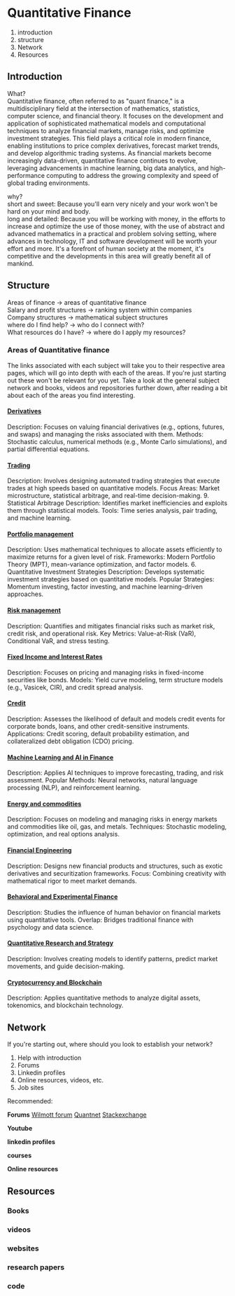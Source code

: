 # Quantitative Finance

1. introduction
2. structure
3. Network
4. Resources


## Introduction
What?\
Quantitative finance, often referred to as "quant finance," is a multidisciplinary field at the intersection of mathematics, statistics, computer science, and financial theory. It focuses on the development and application of sophisticated mathematical models and computational techniques to analyze financial markets, manage risks, and optimize investment strategies. This field plays a critical role in modern finance, enabling institutions to price complex derivatives, forecast market trends, and develop algorithmic trading systems. As financial markets become increasingly data-driven, quantitative finance continues to evolve, leveraging advancements in machine learning, big data analytics, and high-performance computing to address the growing complexity and speed of global trading environments.

why?\
short and sweet: Because you'll earn very nicely and your work won't be hard on your mind and body.\
long and detailed: Because you will be working with money, in the efforts to increase and optimize the use of those money, with the use of abstract and advanced mathematics in a practical and problem solving setting, where advances in technology, IT and software development will be worth your effort and more. It's a forefront of human society at the moment, it's competitive and the developments in this area will greatly benefit all of mankind.

## Structure

Areas of finance -> areas of quantitative finance\
Salary and profit structures -> ranking system within companies\
Company structures -> mathematical subject structures\
where do I find help? -> who do I connect with?\
What resources do I have? -> where do I apply my resources?


### Areas of Quantitative finance
The links associated with each subject will take you to their respective area pages, which will go into depth with each of the areas.
If you're just starting out these won't be relevant for you yet. Take a look at the general subject network and books, videos and repositories further down, after reading a bit about each of the areas you find interesting.

#### [Derivatives](https://github.com/CtoL95/Knowledgebase/tree/main/1.%20Quantitative%20Finance/Derivatives#readme)
Description: Focuses on valuing financial derivatives (e.g., options, futures, and swaps) and managing the risks associated with them.
Methods: Stochastic calculus, numerical methods (e.g., Monte Carlo simulations), and partial differential equations.
#### [Trading](https://github.com/CtoL95/Knowledgebase/tree/main/1.%20Quantitative%20Finance/Trading#readme)
Description: Involves designing automated trading strategies that execute trades at high speeds based on quantitative models.
Focus Areas: Market microstructure, statistical arbitrage, and real-time decision-making.
9. Statistical Arbitrage
Description: Identifies market inefficiencies and exploits them through statistical models.
Tools: Time series analysis, pair trading, and machine learning.
#### [Portfolio management](https://github.com/CtoL95/Knowledgebase/tree/main/1.%20Quantitative%20Finance/PortfolioManagement#readme)
Description: Uses mathematical techniques to allocate assets efficiently to maximize returns for a given level of risk.
Frameworks: Modern Portfolio Theory (MPT), mean-variance optimization, and factor models.
6. Quantitative Investment Strategies
Description: Develops systematic investment strategies based on quantitative models.
Popular Strategies: Momentum investing, factor investing, and machine learning-driven approaches.
#### [Risk management](https://github.com/CtoL95/Knowledgebase/tree/main/1.%20Quantitative%20Finance/RiskManagement#readme)
Description: Quantifies and mitigates financial risks such as market risk, credit risk, and operational risk.
Key Metrics: Value-at-Risk (VaR), Conditional VaR, and stress testing.
#### [Fixed Income and Interest Rates](https://github.com/CtoL95/Knowledgebase/tree/main/1.%20Quantitative%20Finance/FixedIncome#readme)
Description: Focuses on pricing and managing risks in fixed-income securities like bonds.
Models: Yield curve modeling, term structure models (e.g., Vasicek, CIR), and credit spread analysis.
#### [Credit](https://github.com/CtoL95/Knowledgebase/tree/main/1.%20Quantitative%20Finance/Credit#readme)
Description: Assesses the likelihood of default and models credit events for corporate bonds, loans, and other credit-sensitive instruments.
Applications: Credit scoring, default probability estimation, and collateralized debt obligation (CDO) pricing.
#### [Machine Learning and AI in Finance](https://github.com/CtoL95/Knowledgebase/tree/main/1.%20Quantitative%20Finance/ML-AI#readme)
Description: Applies AI techniques to improve forecasting, trading, and risk assessment.
Popular Methods: Neural networks, natural language processing (NLP), and reinforcement learning.
#### [Energy and commodities](https://github.com/CtoL95/Knowledgebase/tree/main/1.%20Quantitative%20Finance/EnergyCommodities#readme)
Description: Focuses on modeling and managing risks in energy markets and commodities like oil, gas, and metals.
Techniques: Stochastic modeling, optimization, and real options analysis.
#### [Financial Engineering](https://github.com/CtoL95/Knowledgebase/tree/main/1.%20Quantitative%20Finance/FinEngineering#readme)
Description: Designs new financial products and structures, such as exotic derivatives and securitization frameworks.
Focus: Combining creativity with mathematical rigor to meet market demands.
#### [Behavioral and Experimental Finance](https://github.com/CtoL95/Knowledgebase/tree/main/1.%20Quantitative%20Finance/BehavioralFinance#readme)
Description: Studies the influence of human behavior on financial markets using quantitative tools.
Overlap: Bridges traditional finance with psychology and data science.
#### [Quantitative Research and Strategy](https://github.com/CtoL95/Knowledgebase/tree/main/1.%20Quantitative%20Finance/StrategyResearch#readme)
Description: Involves creating models to identify patterns, predict market movements, and guide decision-making.
#### [Cryptocurrency and Blockchain](https://github.com/CtoL95/Knowledgebase/tree/main/1.%20Quantitative%20Finance/CryptoBlockchain#readme)
Description: Applies quantitative methods to analyze digital assets, tokenomics, and blockchain technology.

## Network
If you're starting out, where should you look to establish your network?
1. Help with introduction
2. Forums
3. Linkedin profiles
4. Online resources, videos, etc.
5. Job sites


Recommended:

**Forums**
[Wilmott forum]()
[Quantnet]()
[Stackexchange]()

**Youtube**

**linkedin profiles**

**courses**

**Online resources**

## Resources

### Books

### videos

### websites

### research papers

### code
